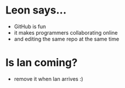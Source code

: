 # Leon says...
- GitHub is fun
- it makes programmers collaborating online
- and editing the same repo at the same time

# Is Ian coming?
- remove it when Ian arrives :)
